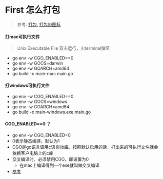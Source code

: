# First 怎么打包
> 参考: 
> [打包,](https://blog.csdn.net/m0_67401228/article/details/126101509)
> [打包带图标](https://blog.csdn.net/weixin_40581279/article/details/121126842?spm=1001.2101.3001.6661.1&utm_medium=distribute.pc_relevant_t0.none-task-blog-2%7Edefault%7ECTRLIST%7ERate-1-121126842-blog-126101509.pc_relevant_aa_2&depth_1-utm_source=distribute.pc_relevant_t0.none-task-blog-2%7Edefault%7ECTRLIST%7ERate-1-121126842-blog-126101509.pc_relevant_aa_2&utm_relevant_index=1)

#### 打mac可执行文件
> Unix Executable File 双击运行，出terminal弹窗
* go env -w CGO_ENABLED==0 
* go env -w GOOS=darwin
* go env -w GOARCH=amd64
* go build -o main-mac main.go

#### 打windows可执行文件
* go env -w CGO_ENABLED==0
* go env -w GOOS=windows
* go env -w GOARCH=amd64
* go build -o main-windows.exe main.go

#### CGO_ENABLED==0 ？
* go env -w CGO_ENABLED=0
* 0表示静态编译，默认为1
* CGO是go语言调用c语言lib库。按照默认启用的话，打出来的可执行文件就会依赖客户电脑上的c库
* 交叉编译时，必须禁用CGO，即设置为0
  * 在mac上编译得到一个exe就叫做交叉编译
* [参考](https://blog.csdn.net/qq_43580193/article/details/120305231)